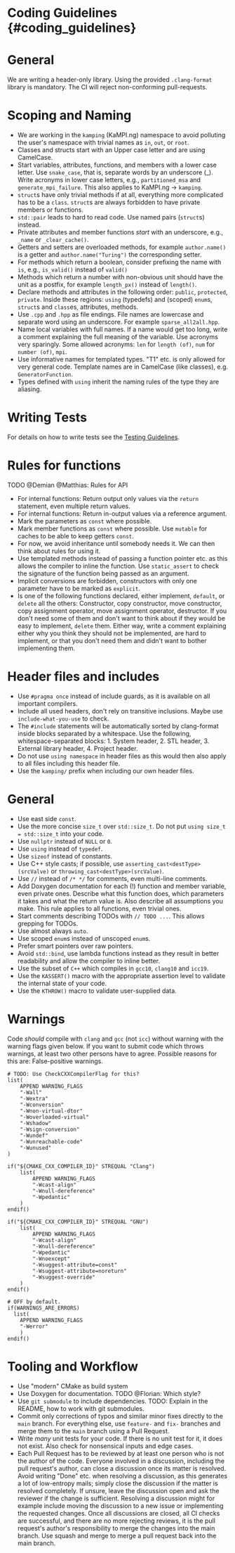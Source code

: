 Coding Guidelines {#coding_guidelines}
============
# General
We are writing a header-only library.
Using the provided `.clang-format` library is mandatory. The CI will reject non-conforming pull-requests.


# Scoping and Naming
* We are working in the `kamping` (KaMPI.ng) namespace to avoid polluting the user's namespace with trivial names as `in`, `out`, or `root`.
* Classes and structs start with an Upper case letter and are using CamelCase.
* Start variables, attributes, functions, and members with a lower case letter. Use `snake_case`, that is, separate words by an underscore (\_). Write acronyms in lower case letters, e.g., `partitioned_msa` and `generate_mpi_failure`. This also applies to KaMPI.ng -> `kamping`.
* `struct`s have only trivial methods if at all, everything more complicated has to be a `class`. `struct`s are always forbidden to have private members or functions.
* `std::pair` leads to hard to read code. Use named pairs (`struct`s) instead.
* Private attributes and member functions *start* with an underscore, e.g., `_name` or `_clear_cache()`.
* Getters and setters are overloaded methods, for example `author.name()` is a getter and `author.name("Turing")` the corresponding setter.
* For methods which return a boolean, consider prefixing the name with `is`, e.g., `is_valid()` instead of `valid()`
* Methods which return a number with non-obvious unit should have the unit as a postfix, for example `length_px()` instead of `length()`.
* Declare methods and attributes in the following order: `public`, `protected`, `private`. Inside these regions: `using` (typedefs) and (scoped) `enum`s, `struct`s and `class`es, attributes, methods.
* Use `.cpp` and `.hpp` as file endings. File names are lowercase and separate word using an underscore. For example `sparse_all2all.hpp`.
* Name local variables with full names. If a name would get too long, write a comment explaining the full meaning of the variable. Use acronyms very sparingly. Some allowed acronyms: `len` for `length (of)`, `num` for `number (of)`, `mpi`.
* Use informative names for templated types. "T1" etc. is only allowed for very general code. Template names are in CamelCase (like classes), e.g. `GeneratorFunction`.
* Types defined with `using` inherit the naming rules of the type they are aliasing.

# Writing Tests
For details on how to write tests see the [Testing Guidelines](testing_guidelines.md).

# Rules for functions
TODO \@Demian \@Matthias: Rules for API
* For internal functions: Return output only values via the `return` statement, even multiple return values.
* For internal functions: Return in-output values via a reference argument.
* Mark the parameters as `const` where possible.
* Mark member functions as `const` where possible. Use `mutable` for caches to be able to keep getters `const`. 
* For now, we avoid inheritance until somebody needs it. We can then think about rules for using it.
* Use templated methods instead of passing a function pointer etc. as this allows the compiler to inline the function. Use `static_assert` to check the signature of the function being passed as an argument.
* Implicit conversions are forbidden, constructors with only one parameter have to be marked as `explicit`.
* Is one of the following functions declared, either implement, `default`, or `delete` all the others: Constructor, copy constructor, move constructor, copy assignment operator, move assignment operator, destructor. If you don't need some of them and don't want to think about if they would be easy to implement, `delete` them. Either way, write a comment explaining either why you think they should not be implemented, are hard to implement, or that you don't need them and didn't want to bother implementing them.

# Header files and includes
* Use `#pragma once` instead of include guards, as it is available on all important compilers.
* Include all used headers, don't rely on transitive inclusions. Maybe use `include-what-you-use` to check.
* The `#include` statements will be automatically sorted by clang-format inside blocks separated by a whitespace. Use the following, whitespace-separated blocks: 1. System header, 2. STL header, 3. External library header, 4. Project header.
* Do not use `using namespace` in header files as this would then also apply to all files including this header file.
* Use the `kamping/` prefix when including our own header files.

# General
* Use east side `const`.
* Use the more concise `size_t` over `std::size_t`. Do not put `using size_t = std::size_t` into your code.
* Use `nullptr` instead of `NULL` or `0`.
* Use `using` instead of `typedef`.
* Use `sizeof` instead of constants.
* Use C++ style casts; if possible, use `asserting_cast<destType>(srcValve)` or `throwing_cast<destType>(srcValue)`.
* Use `//` instead of `/* */` for comments, even multi-line comments.
* Add Doxygen documentation for each (!) function and member variable, even private ones. Describe what this function does, which parameters it takes and what the return value is. Also describe all assumptions you make. This rule applies to all functions, even trivial ones.
* Start comments describing TODOs with `// TODO ...`. This allows grepping for TODOs.
* Use almost always `auto`.
* Use scoped `enum`s instead of unscoped `enum`s.
* Prefer smart pointers over raw pointers.
* Avoid `std::bind`, use lambda functions instead as they result in better readability and allow the compiler to inline better.
* Use the subset of `C++` which compiles in `gcc10`, `clang10` and `icc19`.
* Use the `KASSERT()` macro with the appropriate assertion level to validate the internal state of your code.
* Use the `KTHROW()` macro to validate user-supplied data.

# Warnings
Code *should* compile with `clang` and `gcc` (not `icc`) without warning with the warning flags given below. If you want to submit code which throws warnings, at least two other persons have to agree. Possible reasons for this are: False-positive warnings.

```
# TODO: Use CheckCXXCompilerFlag for this?
list(
    APPEND WARNING_FLAGS
    "-Wall"
    "-Wextra"
    "-Wconversion"
    "-Wnon-virtual-dtor"
    "-Woverloaded-virtual"
    "-Wshadow"
    "-Wsign-conversion"
    "-Wundef"
    "-Wunreachable-code"
    "-Wunused"
)

if("${CMAKE_CXX_COMPILER_ID}" STREQUAL "Clang")
    list(
        APPEND WARNING_FLAGS
        "-Wcast-align"
        "-Wnull-dereference"
        "-Wpedantic"
    )
endif()

if("${CMAKE_CXX_COMPILER_ID}" STREQUAL "GNU")
    list(
        APPEND WARNING_FLAGS
        "-Wcast-align"
        "-Wnull-dereference"
        "-Wpedantic"
        "-Wnoexcept"
        "-Wsuggest-attribute=const"
        "-Wsuggest-attribute=noreturn"
        "-Wsuggest-override"
    )
endif()

# OFF by default.
if(WARNINGS_ARE_ERRORS)
  list(
    APPEND WARNING_FLAGS
    "-Werror"
    )
endif()
```

# Tooling and Workflow
* Use "modern" CMake as build system
* Use Doxygen for documentation. TODO \@Florian: Which style?
* Use `git submodule` to include dependencies. TODO: Explain in the README, how to work with git submodules.
* Commit only corrections of typos and similar minor fixes directly to the `main` branch. For everything else, use `feature-` and `fix-` branches and merge them to the `main` branch using a Pull Request.
* Write *many* unit tests for your code. If there is no unit test for it, it does not exist. Also check for nonsensical inputs and edge cases.
* Each Pull Request has to be reviewed by at least one person who is not the author of the code. Everyone involved in a discussion, including the pull request's author, can close a discussion once its matter is resolved. Avoid writing "Done" etc. when resolving a discussion, as this generates a lot of low-entropy mails; simply close the discussion if the matter is resolved completely. If unsure, leave the discussion open and ask the reviewer if the change is sufficient. Resolving a discussion might for example include moving the discussion to a new issue or implementing the requested changes. Once all discussions are closed, all CI checks are successful, and there are no more rejecting reviews, it is the pull request's author's responsibility to merge the changes into the main branch. Use squash and merge to merge a pull request back into the main branch.

